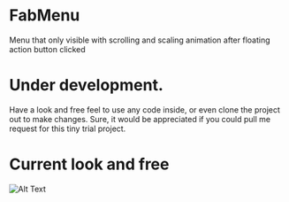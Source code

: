 # FabMenu
Menu that only visible with scrolling and scaling animation after floating action button clicked

# Under development. 
Have a look and free feel to use any code inside, or even clone the project out to make changes. 
Sure, it would be appreciated if you could pull me request for this tiny trial project. 

# Current look and free
![Alt Text](https://media.giphy.com/media/x0cCL8TnOytBfc4mid/giphy.gif)
